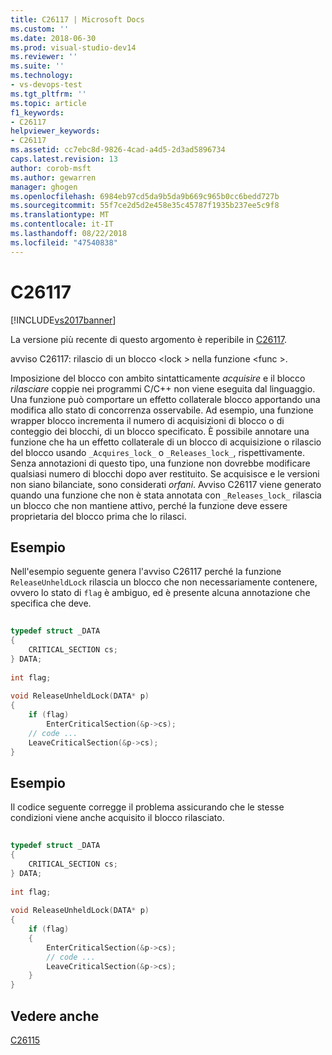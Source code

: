 ```yaml
---
title: C26117 | Microsoft Docs
ms.custom: ''
ms.date: 2018-06-30
ms.prod: visual-studio-dev14
ms.reviewer: ''
ms.suite: ''
ms.technology:
- vs-devops-test
ms.tgt_pltfrm: ''
ms.topic: article
f1_keywords:
- C26117
helpviewer_keywords:
- C26117
ms.assetid: cc7ebc8d-9826-4cad-a4d5-2d3ad5896734
caps.latest.revision: 13
author: corob-msft
ms.author: gewarren
manager: ghogen
ms.openlocfilehash: 6984eb97cd5da9b5da9b669c965b0cc6bedd727b
ms.sourcegitcommit: 55f7ce2d5d2e458e35c45787f1935b237ee5c9f8
ms.translationtype: MT
ms.contentlocale: it-IT
ms.lasthandoff: 08/22/2018
ms.locfileid: "47540838"
---
```

# <a name="c26117"></a>C26117
[!INCLUDE[vs2017banner](../includes/vs2017banner.md)]

La versione più recente di questo argomento è reperibile in [C26117](https://docs.microsoft.com/visualstudio/code-quality/c26117).  
  
avviso C26117: rilascio di un blocco \<lock > nella funzione \<func >.  
  
 Imposizione del blocco con ambito sintatticamente *acquisire* e il blocco *rilasciare* coppie nei programmi C/C++ non viene eseguita dal linguaggio. Una funzione può comportare un effetto collaterale blocco apportando una modifica allo stato di concorrenza osservabile. Ad esempio, una funzione wrapper blocco incrementa il numero di acquisizioni di blocco o di conteggio dei blocchi, di un blocco specificato. È possibile annotare una funzione che ha un effetto collaterale di un blocco di acquisizione o rilascio del blocco usando `_Acquires_lock_` o `_Releases_lock_`, rispettivamente. Senza annotazioni di questo tipo, una funzione non dovrebbe modificare qualsiasi numero di blocchi dopo aver restituito. Se acquisisce e le versioni non siano bilanciate, sono considerati *orfani*. Avviso C26117 viene generato quando una funzione che non è stata annotata con `_Releases_lock_` rilascia un blocco che non mantiene attivo, perché la funzione deve essere proprietaria del blocco prima che lo rilasci.  
  
## <a name="example"></a>Esempio  
 Nell'esempio seguente genera l'avviso C26117 perché la funzione `ReleaseUnheldLock` rilascia un blocco che non necessariamente contenere, ovvero lo stato di `flag` è ambiguo, ed è presente alcuna annotazione che specifica che deve.  
  
```cpp  
  
typedef struct _DATA   
{  
    CRITICAL_SECTION cs;  
} DATA;  
  
int flag;  
  
void ReleaseUnheldLock(DATA* p)  
{  
    if (flag)  
        EnterCriticalSection(&p->cs);  
    // code ...  
    LeaveCriticalSection(&p->cs);  
}  
```  
  
## <a name="example"></a>Esempio  
 Il codice seguente corregge il problema assicurando che le stesse condizioni viene anche acquisito il blocco rilasciato.  
  
```cpp  
  
typedef struct _DATA   
{  
    CRITICAL_SECTION cs;  
} DATA;  
  
int flag;  
  
void ReleaseUnheldLock(DATA* p)  
{  
    if (flag)  
    {  
        EnterCriticalSection(&p->cs);  
        // code ...  
        LeaveCriticalSection(&p->cs);  
    }  
}  
```  
  
## <a name="see-also"></a>Vedere anche  
 [C26115](../code-quality/c26115.md)



